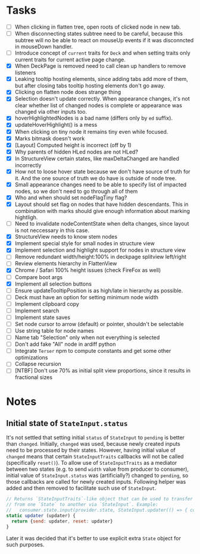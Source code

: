 # Tasks

- [ ] When clicking in flatten tree, open roots of clicked node in new tab.
- [ ] When disconnecting states subtree need to be careful, because this subtree will no be able to react on mouseUp events if it was disconncted in mouseDown handler.
- [ ] Introduce concept of `current` traits for `Deck` and when setting traits only current traits for current active page change.
- [x] When DeckPage is removed need to call clean up handlers to remove listeners
- [x] Leaking tooltip hosting elements, since adding tabs add more of them, but after closing tabs tooltip hosting elements don't go away.
- [x] Clicking on flatten node does strange thing
- [x] Selection doesn't update correctly. When appearance changes, it's not clear whether list of changed nodes is complete or appearance was changed via other inputs too.
- [x] hoverHighlightedNodes is a bad name (differs only by `ed` suffix).
- [x] updateHoverHighlight() is a mess
- [x] When clicking on tiny node it remains tiny even while focused.
- [x] Marks bitmask doesn't work
- [x] [Layout] Computed height is incorrect (off by 1)
- [x] Why parents of hidden HLed nodes are not HLed?
- [x] In StructureView certain states, like maxDeltaChanged are handled incorrectly
- [x] How not to loose hover state because we don't have source of truth for it. And the one source of truth we do have is outside of node tree.
- [x] Small appearance changes need to be able to specify list of impacted nodes, so we don't need to go through all of them
- [x] Who and when should set nodeFlagTiny flag?
- [x] Layout should set flag on nodes that have hidden descendants. This in combination with marks should give enough information about marking hightligh.
- [ ] Need to invalidate nodeContentState when delta changes, since layout is not neccessary in this case.
- [x] StructureView needs to know stem nodes
- [x] Implement special style for small nodes in structure view
- [x] Implement selection and highlight support for nodes in structure view
- [ ] Remove redundant width/height:100% in deckpage splitview left/right
- [ ] Review elements hierarchy in FlattenView
- [x] Chrome / Safari 100% height issues (check FireFox as well)
- [ ] Compare boot args
- [x] Implement all selection buttons
- [ ] Ensure updateTooltipPosition is as high/late in hierarchy as possible.
- [ ] Deck must have an option for setting minimum node width
- [ ] Implement clipboard copy
- [ ] Implement search
- [ ] Implement state saves
- [ ] Set node cursor to arrow (default) or pointer, shouldn't be selectable
- [ ] Use string table for node names
- [ ] Name tab "Selection" only when not everything is selected
- [ ] Don't add fake "All" node in ardiff python
- [ ] Integrate `Terser` npm to compute constants and get some other optimizations
- [ ] Collapse recursion
- [ ] [NTBF] Don't use 70% as initial split view proportions, since it results in fractional sizes

# Notes

## Initial state of `StateInput.status`

It's not settled that setting initial `status` of `StateInput` to `pending` is better than `changed`. Initially, `changed` was used, because newly created inputs need to be processed by their states. However, having initial value of `changed` means that certain `StateInputTraits` callbacks will not be called (specifically `reset()`). To allow use of `StateInputTraits` as a mediator between two states (e.g. to send `width` value from producer to consumer), initial value of `StateInput.status` was (artificially?) changed to `pending`, so those callbacks are called for newly created inputs. Following helper was added and then removed to facilitate such use of `StateInput`.

```javascript
// Returns `StateInputTraits`-like object that can be used to transfer information
// from one `State` to another via `StateInput`. Example:
//   consumer.state.input(provider.state, StateInput.updater(() => { consumer.value = provider.value }))
static updater (updater) {
  return {send: updater, reset: updater}
}
```

Later it was decided that it's better to use explicit extra `State` object for such purposes.